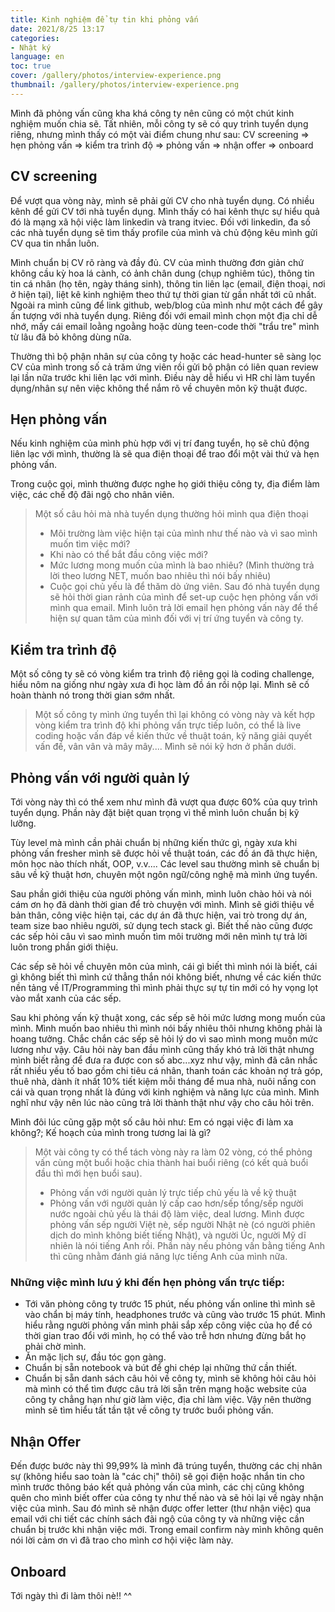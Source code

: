 ```yaml
---
title: Kinh nghiệm để tự tin khi phỏng vấn
date: 2021/8/25 13:17
categories:
- Nhật ký
language: en
toc: true
cover: /gallery/photos/interview-experience.png
thumbnail: /gallery/photos/interview-experience.png
---
```

Mình đã phỏng vấn cũng kha khá công ty nên cũng có một chút kinh nghiệm muốn chia sẽ. Tất nhiên, mỗi công ty sẽ có quy trình tuyển dụng riêng, nhưng mình thấy có một vài điểm chung như sau: CV screening ⇒ hẹn phỏng vấn ⇒ kiểm tra trình độ ⇒ phỏng vấn ⇒ nhận offer ⇒ onboard

<!-- more -->
## CV screening
Để vượt qua vòng này, mình sẽ phải gửi CV cho nhà tuyển dụng. Có nhiều kênh để gửi CV tới nhà tuyển dụng. Mình thấy có hai kênh thực sự hiểu quả đó là mạng xã hội việc làm linkedin và trang itviec. Đối với linkedin, đa số các nhà tuyển dụng sẽ tìm thấy profile của mình và chủ động kêu mình gửi CV qua tin nhắn luôn.

Mình chuẩn bị CV rõ ràng và đầy đủ. CV của mình thường đơn giản chứ không cầu kỳ hoa lá cành, có ảnh chân dung (chụp nghiêm túc), thông tin tin cá nhân (họ tên, ngày tháng sinh), thông tin liên lạc (email, điện thoại, nơi ở hiện tại), liệt kê kinh nghiệm theo thứ tự thời gian từ gần nhất tới cũ nhất. Ngoài ra mình cũng để link github, web/blog của mình như một cách để gây ấn tượng với nhà tuyển dụng. Riêng đối với email mình chọn một địa chỉ dễ nhớ, mấy cái email loằng ngoằng hoặc dùng teen-code thời "trẩu tre" mình từ lâu đã bỏ không dùng nữa.

Thường thì bộ phận nhân sự của công ty hoặc các head-hunter sẽ sàng lọc CV của mình trong số cả trăm ứng viên rồi gửi bộ phận có liên quan review lại lần nữa trước khi liên lạc với mình. Điều này dễ hiểu vì HR chỉ làm tuyển dụng/nhân sự nên việc không thể nắm rõ về chuyên môn kỹ thuật được.

## Hẹn phỏng vấn
Nếu kinh nghiệm của mình phù hợp với vị trí đang tuyển, họ sẽ chủ động liên lạc với mình, thường là sẽ qua điện thoại để trao đổi một vài thứ và hẹn phỏng vấn.

Trong cuộc gọi, mình thường được nghe họ giới thiệu công ty, địa điểm làm việc, các chế độ đãi ngộ cho nhân viên.

> Một số câu hỏi mà nhà tuyển dụng thường hỏi mình qua điện thoại
> - Môi trường làm việc hiện tại của mình như thế nào và vì sao mình muốn tìm việc mới?
> - Khi nào có thể bắt đầu công việc mới?
> - Mức lương mong muốn của mình là bao nhiêu? (Mình thường trả lời theo lương NET, muốn bao nhiêu thì nói bấy nhiêu)
> - Cuộc gọi chủ yếu là để thăm dò ứng viên. Sau đó nhà tuyển dụng sẽ hỏi thời gian rảnh của mình để set-up cuộc hẹn phỏng vấn với mình qua email. Mình luôn trả lời email hẹn phỏng vấn này để thể hiện sự quan tâm của mình đối với vị trí ứng tuyển và công ty.

## Kiểm tra trình độ

Một số công ty sẽ có vòng kiểm tra trình độ riêng gọi là coding challenge, hiểu nôm na giống như ngày xưa đi học làm đồ án rồi nộp lại. Mình sẽ cố hoàn thành nó trong thời gian sớm nhất.

> Một số công ty mình ứng tuyển thì lại không có vòng này và kết hợp vòng kiểm tra trình độ khi phỏng vấn trực tiếp luôn, có thể là live coding hoặc vấn đáp về kiến thức về thuật toán, kỹ năng giải quyết vấn đề, vân vân và mây mây.... Mình sẽ nói kỹ hơn ở phần dưới.

## Phỏng vấn với người quản lý

Tới vòng này thì có thể xem như mình đã vượt qua được 60% của quy trình tuyển dụng. Phần này đặt biệt quan trọng vì thế mình luôn chuẩn bị kỹ lưỡng.

Tùy level mà mình cần phải chuẩn bị những kiến thức gì, ngày xưa khi phỏng vấn fresher mình sẽ được hỏi về thuật toán, các đồ án đã thực hiện, môn học nào thích nhất, OOP, v.v.... Các level sau thường mình sẽ chuẩn bị sâu về kỹ thuật hơn, chuyên một ngôn ngữ/công nghệ mà mình ứng tuyển.

Sau phần giới thiệu của người phỏng vấn mình, mình luôn chào hỏi và nói cám ơn họ đã dành thời gian để trò chuyện với mình. Mình sẽ giới thiệu về bản thân, công việc hiện tại, các dự án đã thực hiện, vai trò trong dự án, team size bao nhiêu người, sử dụng tech stack gì. Biết thế nào cũng được các sếp hỏi câu vì sao mình muốn tìm môi trường mới nên mình tự trả lời luôn trong phần giới thiệu.

Các sếp sẽ hỏi về chuyên môn của mình, cái gì biết thì mình nói là biết, cái gì không biết thì mình cứ thẳng thắn nói không biết, nhưng về các kiến thức nền tảng về IT/Programming thì mình phải thực sự tự tin mới có hy vọng lọt vào mắt xanh của các sếp.

Sau khi phỏng vấn kỹ thuật xong, các sếp sẽ hỏi mức lương mong muốn của mình. Mình muốn bao nhiêu thì mình nói bấy nhiêu thôi nhưng không phải là hoang tưởng. Chắc chắn các sếp sẽ hỏi lý do vì sao mình mong muốn mức lương như vậy. Câu hỏi này ban đầu mình cũng thấy khó trả lời thật nhưng mình biết rằng để đưa ra được con số abc...xyz như vậy, mình đã cân nhắc rất nhiều yếu tố bao gồm chi tiêu cá nhân, thanh toán các khoản nợ trả góp, thuê nhà, dành ít nhất 10% tiết kiệm mỗi tháng để mua nhà, nuôi nấng con cái và quan trọng nhất là đúng với kinh nghiệm và năng lực của mình. Mình nghĩ như vậy nên lúc nào cũng trả lời thành thật như vậy cho câu hỏi trên.

Mình đôi lúc cũng gặp một số câu hỏi như: Em có ngại việc đi làm xa không?; Kế hoạch của mình trong tương lai là gì?

> Một vài công ty có thể tách vòng này ra làm 02 vòng, có thể phỏng vấn cùng một buổi hoặc chia thành hai buổi riêng (có kết quả buổi đầu thì mới hẹn buổi sau).
> - Phỏng vấn với người quản lý trực tiếp chủ yếu là về kỹ thuật
> - Phỏng vấn với người quản lý cấp cao hơn/sếp tổng/sếp người nước ngoài chủ yếu là thái độ làm việc, deal lương. Mình được phỏng vấn sếp người Việt nè, sếp người Nhật nè (có người phiên dịch do mình không biết tiếng Nhật), và người Úc, người Mỹ dĩ nhiên là nói tiếng Anh rồi. Phần này nếu phỏng vấn bằng tiếng Anh thì cũng nhằm đánh giá năng lực tiếng Anh của mình nữa.

### Những việc mình lưu ý khi đến hẹn phỏng vấn trực tiếp:
- Tới văn phòng công ty trước 15 phút, nếu phỏng vấn online thì mình sẽ vào chẩn bị máy tính, headphones trước và cũng vào trước 15 phút. Mình hiểu rằng người phỏng vấn mình phải sắp xếp công việc của họ để có thời gian trao đổi với mình, họ có thể vào trễ hơn nhưng đừng bắt họ phải chờ mình.
- Ăn mặc lịch sự, đầu tóc gọn gàng.
- Chuẩn bị sẵn notebook và bút để ghi chép lại những thứ cần thiết.
- Chuẩn bị sẵn danh sách câu hỏi về công ty, mình sẽ không hỏi câu hỏi mà mình có thể tìm được câu trả lời sẵn trên mạng hoặc website của công ty chẳng hạn như giờ làm việc, địa chỉ làm việc. Vậy nên thường mình sẽ tìm hiểu  tất tần tật về công ty trước buổi phỏng vấn.

## Nhận Offer
Đến được bước này thì 99,99% là mình đã trúng tuyển, thường các chị nhân sự (không hiểu sao toàn là "các chị" thôi) sẽ gọi điện hoặc nhắn tin cho mình trước thông báo kết quả phỏng vấn của mình, các chị cũng không quên cho mình biết offer của công ty như thế nào và sẽ hỏi lại về ngày nhận việc của mình. Sau đó mình sẽ nhận được offer letter (thư nhận việc) qua email với chi tiết các chính sách đãi ngộ của công ty và những việc cần chuẩn bị trước khi nhận việc mới. Trong email confirm này mình không quên nói lời cảm ơn vì đã trao cho mình cơ hội việc làm này.

## Onboard
Tới ngày thì đi làm thôi nè!! ^^
